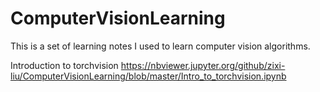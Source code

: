 # ComputerVisionLearning
This is a set of learning notes I used to learn computer vision algorithms.


Introduction to torchvision
https://nbviewer.jupyter.org/github/zixi-liu/ComputerVisionLearning/blob/master/Intro_to_torchvision.ipynb
